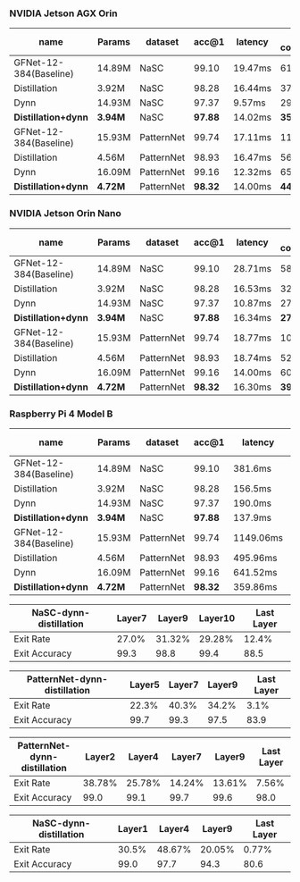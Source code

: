 ### NVIDIA Jetson AGX Orin
| name | Params | dataset | acc@1 | latency | energy consumption | improve |
| --- | --- | --- | --- | --- | --- | --- |
| GFNet-12-384(Baseline) | 14.89M | NaSC | 99.10 | 19.47ms | 61.34mJ | - |
| Distillation | 3.92M | NaSC | 98.28 | 16.44ms | 37.28mJ | 39.22% |
| Dynn | 14.93M | NaSC | 97.37 | 9.57ms | 29.67mJ | **51.63%** |
| **Distillation+dynn** | **3.94M** | NaSC | **97.88** | 14.02ms | **35.06mJ** | **42.84%** |
| GFNet-12-384(Baseline) | 15.93M | PatternNet | 99.74 | 17.11ms | 117.20mJ | - |
| Distillation | 4.56M | PatternNet | 98.93 | 16.47ms | 56.02mJ | 52.20% |
| Dynn | 16.09M | PatternNet | 99.16 | 12.32ms | 65.29mJ | 44.29% |
| **Distillation+dynn** | **4.72M** | PatternNet | **98.32** | 14.00ms | **44.79mJ** | **61.78%** |

### NVIDIA Jetson Orin Nano
| name | Params | dataset | acc@1 | latency | energy consumption | improve |
| --- | --- | --- | --- | --- | --- | --- |
| GFNet-12-384(Baseline) | 14.89M | NaSC | 99.10 | 28.71ms | 58.88mJ | - |
| Distillation | 3.92M | NaSC | 98.28 | 16.53ms | 32.63mJ | 44.58% |
| Dynn | 14.93M | NaSC | 97.37 | 10.87ms | 27.17mJ | **53.10%** |
| **Distillation+dynn** | **3.94M** | NaSC | **97.88** | 16.34ms | **27.77mJ** | **52.83%** |
| GFNet-12-384(Baseline) | 15.93M | PatternNet | 99.74 | 18.77ms | 107.01mJ | - |
| Distillation | 4.56M | PatternNet | 98.93 | 18.74ms | 52.49mJ | 50.94% |
| Dynn | 16.09M | PatternNet | 99.16 | 14.00ms | 60.2mJ | 43.74% |
| **Distillation+dynn** | **4.72M** | PatternNet | **98.32** | 16.30ms | **39.12mJ** | **63.44%** |

### Raspberry Pi 4 Model B
| name | Params | dataset | acc@1 | latency | energy consumption | improve |
| --- | --- | --- | --- | --- | --- | --- |
| GFNet-12-384(Baseline) | 14.89M | NaSC | 99.10 | 381.6ms | 412.12mJ | - |
| Distillation | 3.92M | NaSC | 98.28 | 156.5ms | 151.80mJ | 63.16% |
| Dynn | 14.93M | NaSC | 97.37 | 190.0ms | 199.5mJ | 51.59% |
| **Distillation+dynn** | **3.94M** | NaSC | **97.88** | 137.9ms | **133.76mJ** | **67.54%** |
| GFNet-12-384(Baseline) | 15.93M | PatternNet | 99.74 | 1149.06ms | 1378.87mJ | - |
| Distillation | 4.56M | PatternNet | 98.93 | 495.96ms | 500.91mJ | 63.67% |
| Dynn | 16.09M | PatternNet | 99.16 | 641.52ms | 706.69mJ | 48.75% |
| **Distillation+dynn** | **4.72M** | PatternNet | **98.32** | 359.86ms | **363.45mJ** | **73.64%** |

| **NaSC-dynn-distillation** | Layer7 | Layer9 | Layer10  | Last Layer  |
| --- | --- | --- | --- | --- |
| Exit Rate | 27.0% | 31.32% | 29.28% | 12.4% |
| Exit Accuracy | 99.3 | 98.8 | 99.4 | 88.5 |

| **PatternNet-dynn-distillation** | Layer5 | Layer7 | Layer9  | Last Layer  |
| --- | --- | --- | --- | --- |
| Exit Rate | 22.3% | 40.3% | 34.2% | 3.1% |
| Exit Accuracy | 99.7 | 99.3 | 97.5 | 83.9 |

| **PatternNet-dynn-distillation** | Layer2 | Layer4 | Layer7  | Layer9  | Last Layer  |
| --- | --- | --- | --- | --- | --- |
| Exit Rate | 38.78% | 25.78% | 14.24% | 13.61% | 7.56% |
| Exit Accuracy | 99.0 | 99.1 | 99.7 | 99.6 | 98.0 |

| **NaSC-dynn-distillation** | Layer1 | Layer4 | Layer9  | Last Layer  |
| --- | --- | --- | --- | --- |
| Exit Rate | 30.5% | 48.67% | 20.05% | 0.77% |
| Exit Accuracy | 99.0 | 97.7 | 94.3 | 80.6 |

